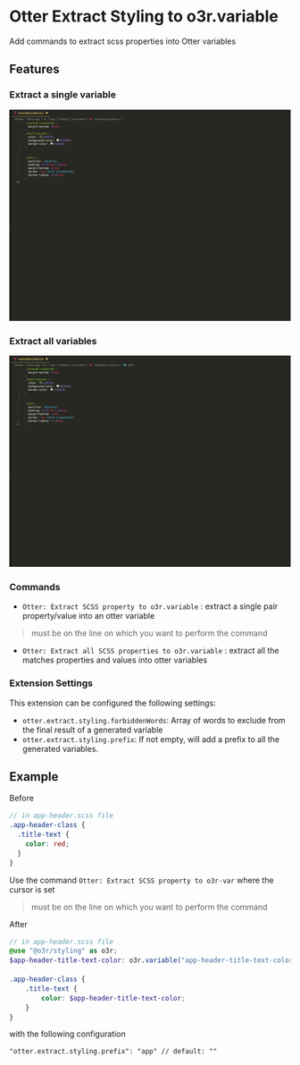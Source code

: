 # Otter Extract Styling to o3r.variable

Add commands to extract scss properties into Otter variables

## Features

### Extract a single variable

![](../../.attachments/dev-tools/vscode-extensions/gif/extract-to-o3r-var.gif)

### Extract all variables

![](../../.attachments/dev-tools/vscode-extensions/gif/extract-all-to-o3r-var.gif)

### Commands

- `Otter: Extract SCSS property to o3r.variable` : extract a single pair property/value into an otter variable

> must be on the line on which you want to perform the command

- `Otter: Extract all SCSS properties to o3r.variable` : extract all the matches properties and values into otter variables

### Extension Settings

This extension can be configured the following settings:

- `otter.extract.styling.forbiddenWords`: Array of words to exclude from the final result of a generated variable
- `otter.extract.styling.prefix`: If not empty, will add a prefix to all the generated variables.

## Example

Before

```scss
// in app-header.scss file
.app-header-class {
  .title-text {
    color: red;
  }
}
```

Use the command `Otter: Extract SCSS property to o3r-var` where the cursor is set
> must be on the line on which you want to perform the command

After

```scss
// in app-header.scss file
@use "@o3r/styling" as o3r;
$app-header-title-text-color: o3r.variable("app-header-title-text-color", red);

.app-header-class {
    .title-text {
        color: $app-header-title-text-color;
    }
}
```

with the following configuration

```json5
"otter.extract.styling.prefix": "app" // default: ""
```
